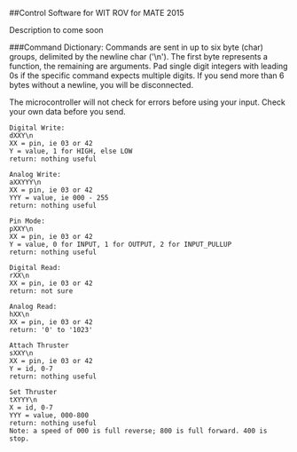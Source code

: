 ##Control Software for WIT ROV for MATE 2015

Description to come soon


###Command Dictionary:
Commands are sent in up to six byte (char) groups, delimited by the newline char ('\n').
The first byte represents a function, the remaining are arguments. Pad single digit integers with leading 0s if the specific command expects multiple digits. If you send more than 6 bytes without a newline, you will be disconnected.

The microcontroller will not check for errors before using your input. Check your own data before you send.
```
Digital Write:
dXXY\n
XX = pin, ie 03 or 42
Y = value, 1 for HIGH, else LOW
return: nothing useful

Analog Write:
aXXYYY\n
XX = pin, ie 03 or 42
YYY = value, ie 000 - 255
return: nothing useful

Pin Mode:
pXXY\n
XX = pin, ie 03 or 42
Y = value, 0 for INPUT, 1 for OUTPUT, 2 for INPUT_PULLUP
return: nothing useful

Digital Read:
rXX\n
XX = pin, ie 03 or 42
return: not sure

Analog Read:
hXX\n
XX = pin, ie 03 or 42
return: '0' to '1023'

Attach Thruster
sXXY\n
XX = pin, ie 03 or 42
Y = id, 0-7
return: nothing useful

Set Thruster
tXYYY\n
X = id, 0-7
YYY = value, 000-800
return: nothing useful
Note: a speed of 000 is full reverse; 800 is full forward. 400 is stop.
```
